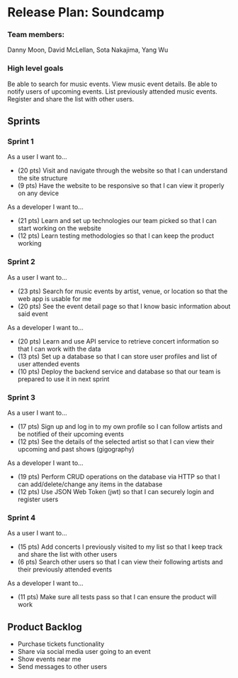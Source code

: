 # Release Plan: Soundcamp
### Team members:
Danny Moon, David McLellan, Sota Nakajima, Yang Wu

### High level goals
Be able to search for music events. View music event details. Be able to notify users of upcoming events. List previously attended music events. Register and share the list with other users.

## Sprints

### Sprint 1
As a user I want to...
* (20 pts) Visit and navigate through the website so that I can understand the site structure
* (9 pts) Have the website to be responsive so that I can view it properly on any device

As a developer I want to...
* (21 pts) Learn and set up technologies our team picked so that I can start working on the website
* (12 pts) Learn testing methodologies so that I can keep the product working


### Sprint 2
As a user I want to…
* (23 pts) Search for music events by artist, venue, or location so that the web app is usable for me
* (20 pts) See the event detail page so that I know basic information about said event

As a developer I want to...
* (20 pts) Learn and use API service to retrieve concert information so that I can work with the data
* (13 pts) Set up a database so that I can store user profiles and list of user attended events
* (10 pts) Deploy the backend service and database so that our team is prepared to use it in next sprint


### Sprint 3
As a user I want to…
* (17 pts) Sign up and log in to my own profile so I can follow artists and be notified of their upcoming events
* (12 pts) See the details of the selected artist so that I can view their upcoming and past shows (gigography)

As a developer I want to…
* (19 pts) Perform CRUD operations on the database via HTTP so that I can add/delete/change any items in the database
* (12 pts) Use JSON Web Token (jwt) so that I can securely login and register users


### Sprint 4
As a user I want to…
* (15 pts) Add concerts I previously visited to my list so that I keep track and share the list with other users
* (6 pts) Search other users so that I can view their following artists and their previously attended events

As a developer I want to…
* (11 pts) Make sure all tests pass so that I can ensure the product will work


## Product Backlog
* Purchase tickets functionality
* Share via social media user going to an event
* Show events near me
* Send messages to other users